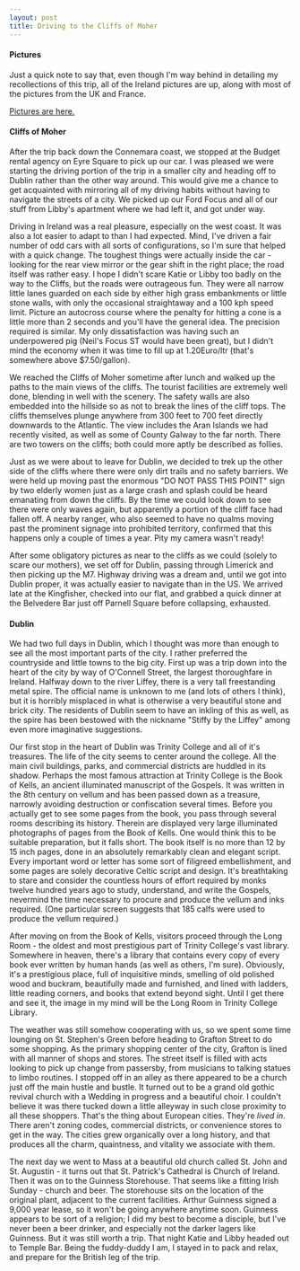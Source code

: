 ```yaml
---
layout: post
title: Driving to the Cliffs of Moher
---
```


#### Pictures

Just a quick note to say that, even though I'm way behind in detailing my recollections of this trip, all of the Ireland pictures are up, along with most of the pictures from the UK and France.

[Pictures are here.](http://riskman.smugmug.com)

#### Cliffs of Moher

After the trip back down the Connemara coast, we stopped at the Budget rental agency on Eyre Square to pick up our car.  I was pleased we were starting the driving portion of the trip in a smaller city and heading off to Dublin rather than the other way around.  This would give me a chance to get acquainted with mirroring all of my driving habits without having to navigate the streets of a city.  We picked up our Ford Focus and all of our stuff from Libby's apartment where we had left it, and got under way.

Driving in Ireland was a real pleasure, especially on the west coast.  It was also a lot easier to adapt to than I had expected.  Mind, I've driven a fair number of odd cars with all sorts of configurations, so I'm sure that helped with a quick change.  The toughest things were actually inside the car - looking for the rear view mirror or the gear shift in the right place; the road itself was rather easy.  I hope I didn't scare Katie or Libby too badly on the way to the Cliffs, but the roads were outrageous fun.  They were all narrow little lanes guarded on each side by either high grass embankments or little stone walls, with only the occasional straightaway and a 100 kph speed limit.  Picture an autocross course where the penalty for hitting a cone is a little more than 2 seconds and you'll have the general idea.  The precision required is similar.  My only dissatisfaction was having such an underpowered pig (Neil's Focus ST would have been great), but I didn't mind the economy when it was time to fill up at 1.20Euro/ltr (that's somewhere above $7.50/gallon).  

We reached the Cliffs of Moher sometime after lunch and walked up the paths to the main views of the cliffs.  The tourist facilities are extremely well done, blending in well with the scenery.  The safety walls are also embedded into the hillside so as not to break the lines of the cliff tops.  The cliffs themselves plunge anywhere from 300 feet to 700 feet directly downwards to the Atlantic.  The view includes the Aran Islands we had recently visited, as well as some of County Galway to the far north.  There are two towers on the cliffs; both could more aptly be described as follies.

Just as we were about to leave for Dublin, we decided to trek up the other side of the cliffs where there were only dirt trails and no safety barriers.  We were held up moving past the enormous "DO NOT PASS THIS POINT" sign by two elderly women just as a large crash and splash could be heard emanating from down the cliffs.  By the time we could look down to see there were only waves again, but apparently a portion of the cliff face had fallen off.  A nearby ranger, who also seemed to have no qualms moving past the prominent signage into prohibited territory, confirmed that this happens only a couple of times a year.  Pity my camera wasn't ready!

After some obligatory pictures as near to the cliffs as we could (solely to scare our mothers), we set off for Dublin, passing through Limerick and then picking up the M7.  Highway driving was a dream and, until we got into Dublin proper, it was actually easier to navigate than in the US.  We arrived late at the Kingfisher, checked into our flat, and grabbed a quick dinner at the Belvedere Bar just off Parnell Square before collapsing, exhausted.

#### Dublin

We had two full days in Dublin, which I thought was more than enough to see all the most important parts of the city.  I rather preferred the countryside and little towns to the big city.  First up was a trip down into the heart of the city by way of O'Connell Street, the largest thoroughfare in Ireland.  Halfway down to the river Liffey, there is a very tall freestanding metal spire.  The official name is unknown to me (and lots of others I think), but it is horribly misplaced in what is otherwise a very beautiful stone and brick city.  The residents of Dublin seem to have an inkling of this as well, as the spire has been bestowed with the nickname "Stiffy by the Liffey" among even more imaginative suggestions.

Our first stop in the heart of Dublin was Trinity College and all of it's treasures.  The life of the city seems to center around the college.  All the main civil buildings, parks, and commercial districts are huddled in its shadow.  Perhaps the most famous attraction at Trinity College is the Book of Kells, an ancient illuminated manuscript of the Gospels.  It was written in the 8th century on vellum and has been passed down as a treasure, narrowly avoiding destruction or confiscation several times.  Before you actually get to see some pages from the book, you pass through several rooms describing its history.  Therein are displayed very large illuminated photographs of pages from the Book of Kells.  One would think this to be suitable preparation, but it falls short.  The book itself is no more than 12 by 15 inch pages, done in an absolutely remarkably clean and elegant script.  Every important word or letter has some sort of filigreed embellishment, and some pages are solely decorative Celtic script and design.  It's breathtaking to stare and consider the countless hours of effort required by monks twelve hundred years ago to study, understand, and write the Gospels, nevermind the time necessary to procure and produce the vellum and inks required.  (One particular screen suggests that 185 calfs were used to produce the vellum required.)

After moving on from the Book of Kells, visitors proceed through the Long Room - the oldest and most prestigious part of Trinity College's vast library.  Somewhere in heaven, there's a library that contains every copy of every book ever written by human hands (as well as others, I'm sure).  Obviously, it's a prestigious place, full of inquisitive minds, smelling of old polished wood and buckram, beautifully made and furnished, and lined with ladders, little reading corners, and books that extend beyond sight.  Until I get there and see it, the image in my mind will be the Long Room in Trinity College Library.

The weather was still somehow cooperating with us, so we spent some time lounging on St. Stephen's Green before heading to Grafton Street to do some shopping.  As the primary shopping center of the city, Grafton is lined with all manner of shops and stores.  The street itself is filled with acts looking to pick up change from passersby, from musicians to talking statues to limbo routines.  I stopped off in an alley as there appeared to be a church just off the main hustle and bustle.  It turned out to be a grand old gothic revival church with a Wedding in progress and a beautiful choir.  I couldn't believe it was there tucked down a little alleyway in such close proximity to all these shoppers.  That's the thing about European cities.  They're *lived in*.  There aren't zoning codes, commercial districts, or convenience stores to get in the way.  The cities grew organically over a long history, and that produces all the charm, quaintness, and vitality we associate with them.

The next day we went to Mass at a beautiful old church called St. John and St. Augustin - it turns out that St. Patrick's Cathedral is Church of Ireland.  Then it was on to the Guinness Storehouse.  That seems like a fitting Irish Sunday - church and beer.  The storehouse sits on the location of the original plant, adjacent to the current facilities.  Arthur Guinness signed a 9,000 year lease, so it won't be going anywhere anytime soon.  Guinness appears to be sort of a religion; I did my best to become a disciple, but I've never been a beer drinker, and especially not the darker lagers like Guinness.  But it was still worth a trip.  That night Katie and Libby headed out to Temple Bar.  Being the fuddy-duddy I am, I stayed in to pack and relax, and prepare for the British leg of the trip.
